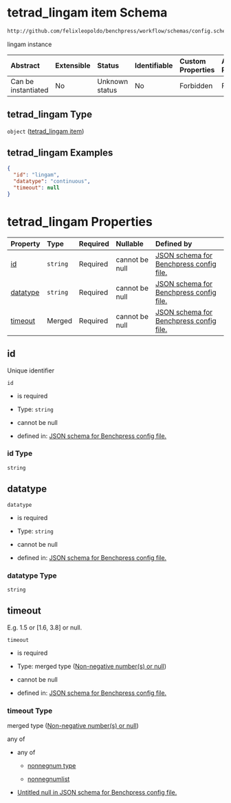 # tetrad\_lingam item Schema

```txt
http://github.com/felixleopoldo/benchpress/workflow/schemas/config.schema.json#/definitions/tetrad_lingam
```

lingam instance

| Abstract            | Extensible | Status         | Identifiable | Custom Properties | Additional Properties | Access Restrictions | Defined In                                                        |
| :------------------ | :--------- | :------------- | :----------- | :---------------- | :-------------------- | :------------------ | :---------------------------------------------------------------- |
| Can be instantiated | No         | Unknown status | No           | Forbidden         | Forbidden             | none                | [config.schema.json\*](config.schema.json "open original schema") |

## tetrad\_lingam Type

`object` ([tetrad\_lingam item](config-definitions-tetrad_lingam-item.md))

## tetrad\_lingam Examples

```json
{
  "id": "lingam",
  "datatype": "continuous",
  "timeout": null
}
```

# tetrad\_lingam Properties

| Property              | Type     | Required | Nullable       | Defined by                                                                                                                                                                                                                              |
| :-------------------- | :------- | :------- | :------------- | :-------------------------------------------------------------------------------------------------------------------------------------------------------------------------------------------------------------------------------------- |
| [id](#id)             | `string` | Required | cannot be null | [JSON schema for Benchpress config file.](config-definitions-tetrad_lingam-item-properties-id.md "http://github.com/felixleopoldo/benchpress/workflow/schemas/config.schema.json#/definitions/tetrad_lingam/properties/id")             |
| [datatype](#datatype) | `string` | Required | cannot be null | [JSON schema for Benchpress config file.](config-definitions-tetrad_lingam-item-properties-datatype.md "http://github.com/felixleopoldo/benchpress/workflow/schemas/config.schema.json#/definitions/tetrad_lingam/properties/datatype") |
| [timeout](#timeout)   | Merged   | Required | cannot be null | [JSON schema for Benchpress config file.](config-definitions-non-negative-numbers-or-null.md "http://github.com/felixleopoldo/benchpress/workflow/schemas/config.schema.json#/definitions/tetrad_lingam/properties/timeout")            |

## id

Unique identifier

`id`

*   is required

*   Type: `string`

*   cannot be null

*   defined in: [JSON schema for Benchpress config file.](config-definitions-tetrad_lingam-item-properties-id.md "http://github.com/felixleopoldo/benchpress/workflow/schemas/config.schema.json#/definitions/tetrad_lingam/properties/id")

### id Type

`string`

## datatype



`datatype`

*   is required

*   Type: `string`

*   cannot be null

*   defined in: [JSON schema for Benchpress config file.](config-definitions-tetrad_lingam-item-properties-datatype.md "http://github.com/felixleopoldo/benchpress/workflow/schemas/config.schema.json#/definitions/tetrad_lingam/properties/datatype")

### datatype Type

`string`

## timeout

E.g. 1.5 or \[1.6, 3.8] or null.

`timeout`

*   is required

*   Type: merged type ([Non-negative number(s) or null](config-definitions-non-negative-numbers-or-null.md))

*   cannot be null

*   defined in: [JSON schema for Benchpress config file.](config-definitions-non-negative-numbers-or-null.md "http://github.com/felixleopoldo/benchpress/workflow/schemas/config.schema.json#/definitions/tetrad_lingam/properties/timeout")

### timeout Type

merged type ([Non-negative number(s) or null](config-definitions-non-negative-numbers-or-null.md))

any of

*   any of

    *   [nonnegnum type](config-definitions-nonnegnum-type.md "check type definition")

    *   [nonnegnumlist](config-definitions-nonnegnumlist.md "check type definition")

*   [Untitled null in JSON schema for Benchpress config file.](config-definitions-non-negative-numbers-or-null-anyof-1.md "check type definition")
